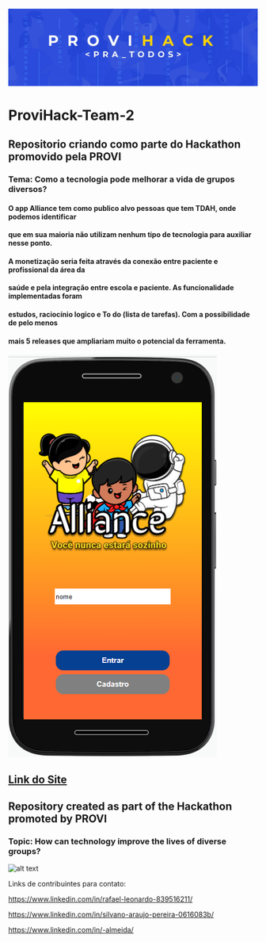 ![provi_hack](./provi_hack.jpg)

# ProviHack-Team-2

## Repositorio criando como parte do Hackathon promovido pela PROVI

### Tema: Como a tecnologia pode melhorar a vida de grupos diversos? ###

####   O app Alliance tem como publico alvo pessoas que tem TDAH, onde podemos identificar
#### que em sua maioria não utilizam nenhum tipo de tecnologia para auxiliar nesse ponto.
#### A monetização seria feita através da conexão entre paciente e profissional da área da
#### saúde e pela integração entre escola e paciente. As funcionalidade implementadas foram
#### estudos, raciocínio logico e To do (lista de tarefas). Com a possibilidade de pelo menos
#### mais 5 releases que ampliariam muito o potencial da ferramenta.


![provi_hack_login](./provi_hack_login.png)


## [Link do Site](https://tdah-hacka.vercel.app/)


## Repository created as part of the Hackathon promoted by PROVI ##

### Topic: How can technology improve the lives of diverse groups? ###


<img src="https://user-images.githubusercontent.com/73404432/143801291-95d764c4-2472-4c89-90c8-84270e34452e.png" alt="alt text" width="50" height="50">

Links de contribuintes para contato:

https://www.linkedin.com/in/rafael-leonardo-839516211/

https://www.linkedin.com/in/silvano-araujo-pereira-0616083b/

https://www.linkedin.com/in/-almeida/


